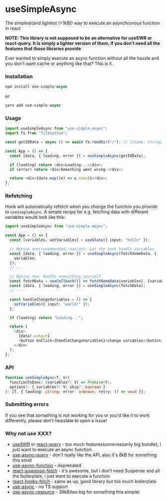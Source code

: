 # useSimpleAsync

The simplest(and lightest (<1kB)) way to execute an asynchronous function in react

**NOTE: This library is not supposed to be an alternative for useSWR or react-query. It is simply a lighter version of them, if you don't need all the features that those libraries provide**

Ever wanted to simply execute an async function without all the hassle and you don't want cache or anything like that? This is it.

### Installation

```ts
npm install use-simple-async
```

or

```ts
yarn add use-simple-async
```

### Usage

```ts
import useSimpleAsync from "use-simple-async";
import fs from "filesystem";

const getIOData = async () => await fs.readDir("/"); // [{name: string, path: string}]

const App = () => {
  const [data, { loading, error }] = useSimpleAsync(getIOData);

  if (loading) return <div>Loading...</div>;
  if (error) return <div>Something went wrong.</div>;

  return <div>{data.map((e) => e.name)}</div>;
};
```

### Refetching

Hook will automatically refetch when you change the function you provide to `useSimpleAsync`.
A simple recipe for e.g. fetching data with different variables would look like this:

```ts
import useSimpleAsync from "use-simple-async";

const App = () => {
  const [variables, setVariables] = useState({ input: "hello" });

  // Option one(recommended, easier): Let the hook handle variables
  const [data, { loading, error }] = useSimpleAsync(fetchSomeData, {
    variables,
  });
  // ---

  // Option two: Handle everything yourself
  const fetchData = useCallback(() => fetchSomeData(variables), [variables]); // useCallback is important here!
  const [data, { loading, error }] = useSimpleAsync(fetchData);
  // ---

  const handleChangeVariables = () => {
    setVariables({ input: "world!" });
  };

  if (loading) return "Loading...";

  return (
    <div>
      {data?.output}
      <button onClick={handleChangeVariables}>change variables</button>
    </div>
  );
};
```

### API

```ts
function useSimpleAync<T, V>(
  functionToExec: (variables?: V) => Promise<T>,
  options?: { variables?: V; skip?: boolean }
): [T, { loading: string; error: unknown; retry: () => void }];
```

### Submitting errors

If you see that something is not working for you or you'd like it to work differently, please don't hesistate to open a issue!

### Why not use XXX?

- [useSWR](https://swr.vercel.app/) or [react-query](https://www.npmjs.com/package/react-query) - too much features(unnecessarily big bundle), I just want to execute an async function.
- [use-async-query](https://www.npmjs.com/package/use-async-query) - don't really like the API, also it's 6kB for something this small
- [use-async-function](https://www.npmjs.com/package/use-async-function) - deprecated
- [react-suspense-fetch](https://github.com/dai-shi/react-suspense-fetch) - it's awesome, but I don't need Suspense and all the boilerplate, i just want to execute a function
- [react-hooks-fetch](https://github.com/dai-shi/react-hooks-fetch) - same as up, good library but too much boilerplate
- [use-async](https://www.npmjs.com/package/use-async) - no TS support
- [use-async-resource](https://www.npmjs.com/package/use-async-resource) - 39kB(too big for something this simple)
